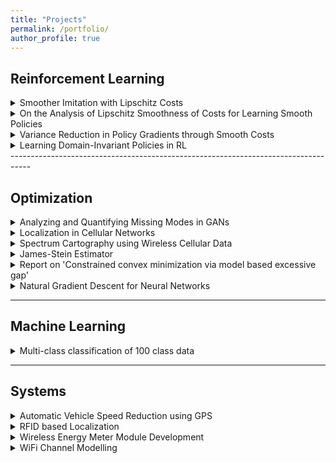 ```yaml
---
title: "Projects"
permalink: /portfolio/
author_profile: true
---  
```


## Reinforcement Learning

<details>
<summary>Smoother Imitation with Lipschitz Costs</summary>

<ul>
  <li>With Akshat Dave, Balaraman Ravindran</li>
  <li>Accepted for Poster Presentation at NIPS DRL Symposium 2017</li>
  <li>Generative Adversarial Imitation Learning (GAIL) presents a specific approach to the task of imitating an expert by jointly modelling the environment’s reinforcement signal and the imitating agent’s policy. GAIL provides state-of-the-art results in imitating complex behaviours in large, high dimensional environments. However, the algorithm often suffers from instability during the training and high variance in the returns and the trajectories. In this work, we propose a GAIL-like framework for learning smoother imitation and achieving consistently meaningful learning gradients. The learned policyachieves better performance than the existing methods in terms of closeness to the expert trajectories and the value of the true returns. We propose metrics to evaluate for the better imitation of the expert and the smoothness of the learned policies. We empirically evaluate the algorithm on simulated continuous control tasks from MuJoCo.</li>
</ul>
</details>

<details>
<summary>On the Analysis of Lipschitz Smoothness of Costs for Learning Smooth Policies</summary>

<ul>
  <li>With Akshat Dave, Balaraman Ravindran</li>
  <li>In continuous control using Reinforcement Learning (RL), learning a smooth policy is
crucial and the cost function plays an important role in deciding the quality of the
learned policy. In this work, we formalize the idea that a smooth cost function results in
learning a smooth policy. We discuss the smoothness of the policy with respect to the
inputs, unlike the previous works where it has been discussed with respect to the
parameters. Through a simple 2D continuous control task, we demonstrate how
Lipschitz continuous cost leads to learning a smooth policy. Further, for the task of
imitation learning, we propose a way to enforce Lipschitz smoothness on the modelled
cost. We demonstrate how our proposed framework outperforms the state-of-the-art, in
terms of not only smoothness of the policy but also in achieving better imitation. We
introduce novel metrics, using policy Jacobians, to assess the smoothness of the
learned policies.</li>
</ul>  
</details>

<details>
<summary>Variance Reduction in Policy Gradients through Smooth Costs</summary>  

<ul>
  <li>Advised Vaibhav Nayel, with Balaraman Ravindran</li>
  <li>In reinforcement learning (RL), the standard likelihood ratio policy gradients suffer from high variance, and have no generalization property. Variance reduction of the policy gradients can be achieved by either discounting the rewards or function approximating the Q-value function. In RL, the reward function is fixed. So, agent goes with the assumption that the designed reward function suits the environment/application the best, and estimate the above mentioned Q- values. However, for the tasks like imitation learning (IL) using inverse reinforcement learning (IRL), the reward function is estimated from the expert demonstrations. For high dimensional tasks, no assumption is made on the form of the reward function (like rewards being linear combination of feature vectors), and neural networks are used to model the non-linear rewards. The modelling of reward function in this manner can itself induce a lot of variance in the policy gradient estimates. So, the question considered in this work is: ‘Does having a smooth reward function lead to a significant reduction of variance in policy gradient estimates in imitation learning?’. 
</li>
</ul>  

</details>

<details>
<summary>Learning Domain-Invariant Policies in RL</summary>

<ul>
  <li>Advised Nived Narayanan, with Balaraman Ravindran</li>
  <li>The main idea of the work is to obtain an agent policy, through imitation learning, that performs well not just in the domain from which expert demonstrations came, but also in other similar domains. The domain invariant imitation is achieved by first learning the domain invariant features and using Generative Adversarial Imitation Learning on top of these to obtain the agent policy. The experiments are run in TORCS. </li>
</ul>  

</details>
-----------------------------------------------------------------------------------

## Optimization

<details>
<summary>Analyzing and Quantifying Missing Modes in GANs</summary>

<ul>
  <li>With Rahul Vallivel, Mitesh Khapra, Balaraman Ravindran</li>
  <li>In this work, we analyse various issues with the Generative Adversarial Network (GAN)
  architecture, training, the loss function and the training algorithm. We run an
  exploratory set of experiments on mixture of Gaussians, MNIST and CelebA to
  understand what goes wrong and why. We concentrate specifically on the problem of
  missing modes in generative densities modelled by GANs. We observe that a difference
  in loss function of GANs leads to
    <ul>
      <li>Different learning rates that need to be used for model training</li>
      <li>Difference in the amount of true distribution that can be recovered</li>
      <li>We also run experiments to measure input covariate shift in GANs, using gradient
    of the discriminator with respect to the inputs to quantify the same</li>
    </ul>
  </li>
</ul>  
</details>

<details>
<summary>Localization in Cellular Networks</summary> 

<ul>
  <li> </li>
  <li> </li>
</ul>  

</details>

<details>
<summary>Spectrum Cartography using Wireless Cellular Data</summary>

<ul>
  <li> Project Page: <a href="https://sapanachaudhary.github.io/Power-Spectrum-Cartography/">Power Spectrum Cartography</a></li>
  <li> </li>
</ul>  

</details>

<details>
<summary>James-Stein Estimator</summary>

<ul>
  <li>Project Page: <a href="https://sapanachaudhary.github.io/Biased-Estimation-for-Channel-Estimation/">Biased Estimator for Channel Estimation</a></li>
  <li>Studied JS-Estimator to perform biased estimation for orthogonal frequency division
multiplexing in the Wireless Communications course.</li>
</ul>  
</details>

<details>
<summary>Report on 'Constrained convex minimization via model based excessive gap'</summary>
<ul>
  <li> </li>
  <li> </li>
</ul>  


As a part of Term Paper Presentation in the course on Algorithms for Convex Optimization,
reviewed paper on ”Constrained convex minimization via model-based excessive gap (NIPS
2014)”

</details>

<details>
<summary>Natural Gradient Descent for Neural Networks</summary>

<ul>
  <li> Project Page: <a href="https://sapanachaudhary.github.io/On-Natural-Gradients/">Lab talk on natural gradient descent for neural networks</a></li>
  <li> </li>
</ul>  

</details>

-----------------------------------------------------------------------------------

## Machine Learning

<details>
<summary>Multi-class classification of 100 class data</summary> 

<ul>
  <li> Project Page: Project Page: <a href="https://sapanachaudhary.github.io/Multi-Class-Classification/">Multi Class Classification</a></li>
  <li> This project was done as a part of course on Introduction to Machine Learning. The train data
provided corresponded to a 100 class classification problem. We had to perform the
classification task resulting in the best mean F1-measure for the 100 classes.</li>
</ul>  

</details>

-----------------------------------------------------------------------------------

## Systems
  
<details>
<summary>Automatic Vehicle Speed Reduction using GPS</summary>

<ul>
  <li> </li>
  <li> </li>
</ul>  

</details>

<details>
<summary>RFID based Localization</summary> 

<ul>
  <li> </li>
  <li> </li>
</ul>  

</details>

<details>
<summary>Wireless Energy Meter Module Development</summary> 

<ul>
  <li> </li>
  <li> </li>
</ul>  

</details>
  
<details>
<summary>WiFi Channel Modelling</summary> 

<ul>
  <li> </li>
  <li> </li>
</ul>  

</details>
